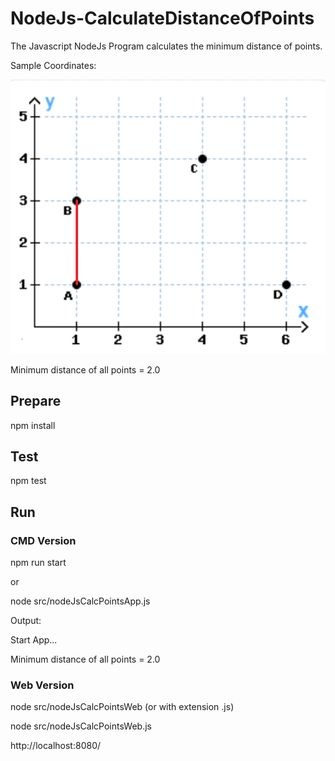# NodeJs-CalculateDistanceOfPoints
The Javascript NodeJs Program calculates the minimum distance of points.

Sample Coordinates: 

![Coordinates](src/resources/Coordinates.png "Coordinates")

Minimum distance of all points = 2.0


## Prepare
npm install


## Test
npm test


## Run
### CMD Version
npm run start

or 

node src/nodeJsCalcPointsApp.js

Output:

Start App...

Minimum distance of all points = 2.0


### Web Version
node src/nodeJsCalcPointsWeb (or with extension .js)

node src/nodeJsCalcPointsWeb.js

http://localhost:8080/
